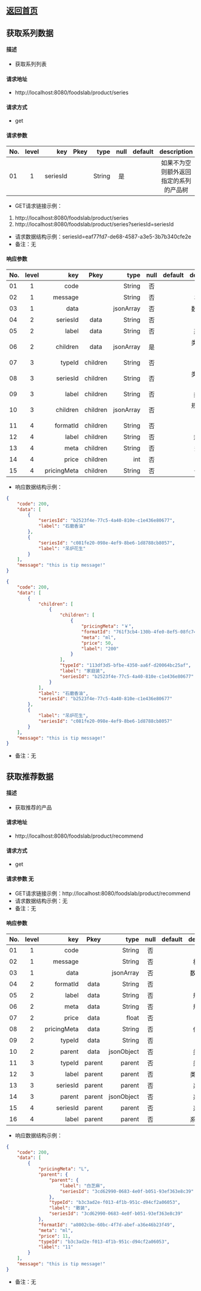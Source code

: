 ## [返回首页](../index.md)

## 获取系列数据
#### 描述
- 获取系列列表

#### 请求地址
- http://localhost:8080/foodslab/product/series

#### 请求方式
- get

#### 请求参数

| No.|level|key|Pkey|type|null|default|description|
| ------------- |:-------------:| -----:|:-------------:| -----:|:-------------:| -----:|:-------------:|
|01|1|seriesId  |      |String    |是| |如果不为空则额外返回指定的系列的产品树|

- GET请求链接示例：
1. http://localhost:8080/foodslab/product/series
2. http://localhost:8080/foodslab/product/series?seriesId=seriesId
- 请求数据结构示例：seriesId=eaf77fd7-de68-4587-a3e5-3b7b340cfe2e
- 备注：无

#### 响应参数
| No.|level|key|Pkey|type|null|default|description|
| ------------- |:-------------:| -----:|:-------------:| -----:|:-------------:| -----:|:-------------:|
|01|1|code     |	     |String    |否	|    |响应码|
|02|1|message  |         |String    |否	|    |相应消息|
|03|1|data     |         |jsonArray |否	|    |数据集合体|
|04|2|seriesId |data     |String    |否	|    |系列ID|
|05|2|label    |data     |String    |否	|    |系列label|
|06|2|children |data     |jsonArray |是	|    |类型数据集合|
|07|3|typeId   |children |String    |否	|    |类型ID|
|08|3|seriesId |children |String    |否	|    |类型所属的系列ID|
|09|3|label    |children |String    |否	|    |类型label|
|10|3|children |children |jsonArray |否	|    |规格数据集合|
|11|4|formatId |children |String    |否	|    |规格ID|
|12|4|label    |children |String    |否	|    |规格label|
|13|4|meta     |children |String    |否	|    |规格单位|
|14|4|price    |children |int       |否	|    |价格|
|15|4|pricingMeta|children |String  |否	|    |价格单位|

- 响应数据结构示例：
```json
{
    "code": 200,
    "data": [
        {
            "seriesId": "b2523f4e-77c5-4a40-810e-c1e436e80677",
            "label": "石磨香油"
        },
        {
            "seriesId": "c081fe20-098e-4ef9-8be6-1d8788cb8057",
            "label": "吊炉花生"
        }
    ],
    "message": "this is tip message!"
}
```

```json
{
    "code": 200,
    "data": [
        {
            "children": [
                {
                    "children": [
                        {
                            "pricingMeta": "￥",
                            "formatId": "761f3cb4-130b-4fe0-8ef5-08fc748fda0b",
                            "meta": "ml",
                            "price": 50,
                            "label": "200"
                        }
                    ],
                    "typeId": "113df3d5-bfbe-4350-aa6f-d20064bc25af",
                    "label": "家庭装",
                    "seriesId": "b2523f4e-77c5-4a40-810e-c1e436e80677"
                }
            ],
            "label": "石磨香油",
            "seriesId": "b2523f4e-77c5-4a40-810e-c1e436e80677"
        },
        {
            "label": "吊炉花生",
            "seriesId": "c081fe20-098e-4ef9-8be6-1d8788cb8057"
        }
    ],
    "message": "this is tip message!"
}
```
- 备注：无



## 获取推荐数据
#### 描述
- 获取推荐的产品

#### 请求地址
- http://localhost:8080/foodslab/product/recommend

#### 请求方式
- get

#### 请求参数 无

- GET请求链接示例：http://localhost:8080/foodslab/product/recommend
- 请求数据结构示例：无
- 备注：无

#### 响应参数
| No.|level|key|Pkey|type|null|default|description|
| ------------- |:-------------:| -----:|:-------------:| -----:|:-------------:| -----:|:-------------:|
|01|1|code     |	     |String    |否	|    |响应码|
|02|1|message  |         |String    |否	|    |相应消息|
|03|1|data     |         |jsonArray |否	|    |数据集合体|
|04|2|formatId |data     |String |否	|    |规格ID|
|05|2|label    |data     |String |否	|    |规格标签|
|06|2|meta     |data     |String |否	|    |规格单位|
|07|2|price    |data     |float  |否	|    |价格   |
|08|2|pricingMeta|data   |String |否	|    |价格单位|
|09|2|typeId   |data     |String |否	|    |类型ID|
|10|2|parent   |data     |jsonObject|否	|    |类型对象|
|11|3|typeId   |parent   |parent |否	|    |类型的ID|
|12|3|label    |parent   |parent |否	|    |类型的标签|
|13|3|seriesId |parent   |parent |否	|    |系列的ID|
|14|3|parent   |parent   |jsonObject |否	|    |系列对象|
|15|4|seriesId |parent   |parent |否	|    |系列的ID|
|16|4|label    |parent   |parent |否	|    |系列的标签|


- 响应数据结构示例：

```json
{
    "code": 200,
    "data": [
        {
            "pricingMeta": "L",
            "parent": {
                "parent": {
                    "label": "白芝麻",
                    "seriesId": "3cd62990-0683-4e0f-b051-93ef363e8c39"
                },
                "typeId": "b3c3ad2e-f013-4f1b-951c-d94cf2a06053",
                "label": "散装",
                "seriesId": "3cd62990-0683-4e0f-b051-93ef363e8c39"
            },
            "formatId": "a8002cbe-60bc-4f7d-abef-a36e46b23f49",
            "meta": "ml",
            "price": 11,
            "typeId": "b3c3ad2e-f013-4f1b-951c-d94cf2a06053",
            "label": "11"
        }
    ],
    "message": "this is tip message!"
}
```
- 备注：无